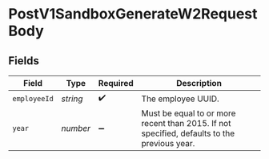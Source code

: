 # PostV1SandboxGenerateW2RequestBody


## Fields

| Field                                                                                        | Type                                                                                         | Required                                                                                     | Description                                                                                  |
| -------------------------------------------------------------------------------------------- | -------------------------------------------------------------------------------------------- | -------------------------------------------------------------------------------------------- | -------------------------------------------------------------------------------------------- |
| `employeeId`                                                                                 | *string*                                                                                     | :heavy_check_mark:                                                                           | The employee UUID.                                                                           |
| `year`                                                                                       | *number*                                                                                     | :heavy_minus_sign:                                                                           | Must be equal to or more recent than 2015. If not specified, defaults to the previous year.<br/> |